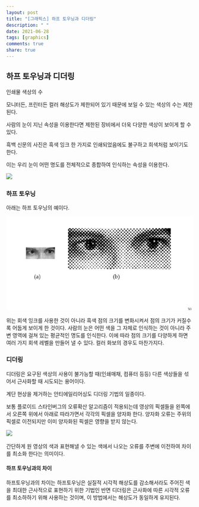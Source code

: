 ```yaml
---
layout: post
title: "[그래픽스] 하프 토우닝과 디더링"
description: " "
date: 2021-06-28
tags: [graphics]
comments: true
share: true
---
```


## 하프 토우닝과 디더링

인쇄물 색상의 수

모니터든, 프린터든 컬러 해상도가 제한되어 있기 때문에 보일 수 있는 색상의 수는 제한된다.

사람의 눈이 지닌 속성을 이용한다면 제한된 장비에서 더욱 다양한 색상이 보이게 할 수 있다.

흑백 신문의 사진은 흑색 잉크 한 가지로 인쇄되었음에도 불구하고 희색처럼 보이기도 한다.

이는 우리 눈이 어떤 명도를 전체적으로 종합하여 인식하는 속성을 이용한다.

<img src="https://post-phinf.pstatic.net/MjAxNjEwMjdfNDYg/MDAxNDc3NTUwNjUwOTY2.QrHVXq_V7ngyOi4mkVkgzPlKYb2oEZ7Zy_epdk7q3Zog._vAybbl2MIhK8Hi_s5owxZYbNR_7n7ZZ2hOcU10p1n0g.JPEG/0.jpg?type=w1200">

### 하프 토우닝

아래는 하프 토우닝의 예이다.

<img src="./하프토우닝.png">

위는 회색 잉크를 사용한 것이 아니라 흑색 점의 크기를 변화시켜서 점의 크기가 커질수록 어둡게 보이게 한 것이다. 사람의 눈은 어떤 색을 그 자체로 인식하는 것이 아니라 주변 영역에 걸쳐 있는 평균적인 명도를 인식한다. 이에 따라 점의 크기를 다양하게 하면 여러 가지 회색 레벨을 만들어 낼 수 있다. 컬러 화보의 경우도 마찬가지다.

### 디더링

디더링은 요구된 색상의 사용이 불가능할 때(인쇄매채, 컴퓨터 등등) 다른 색상들을 섞어서 근사화할 때 시도되는 용어이다.

계단 현상을 제거하는 안티에일리어싱도 디더링 기법의 일종이다.

보통 플로이드 스타인버그의 오류확산 알고리즘이 적용되는데 영상의 픽셀들을 왼쪽에서 오른쪽 위에서 아래로 따라가면서 각각의 픽셀을 양자화 한다. 양자화 오류는 주위의 픽셀로 이전되지만 이미 양자화된 픽셀은 영향을 받지 않는다.

<img src="https://encrypted-tbn0.gstatic.com/images?q=tbn:ANd9GcRgfuMSsFw09itzStZmnwGPoNTVkfuYkiLqrpR-dJCbsY12HvQn&s">

간단하게 원 영상의 색과 표현해낼 수 있는 색에서 나오는 오류를 주변에 이전하여 차이를 최소화 한다는 의미이다.

#### 하프 토우닝과의 차이

하프토우닝과의 차이는 하프토우닝은 실질적 시각적 해상도를 감소해서라도 주어진 색을 최대한 근사적으로 표현하기 위한 기법인 반면 디더링은 근사화에 따른 시각적 오류를 최소하하기 위해 사용하는 것이며, 이 방법에서는 해상도가 동일하게 유지된다.
